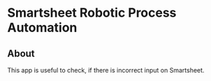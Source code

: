 # Smartsheet Robotic Process Automation

## About 
This app is useful to check, if there is incorrect input on Smartsheet.